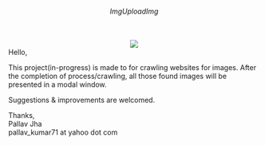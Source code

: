 <div align="center">
  <h6>ImgUploadImg</h6><br/>
  <img src="http://s28.postimg.org/8fmfjney5/brand2.png"/><br/>
</div>
Hello,
<p>This project(in-progress) is made to for crawling websites for images. After the completion of process/crawling, all those found images will be presented in a modal window.</p>
<p>Suggestions & improvements are welcomed.</p>

Thanks,<br/>
Pallav Jha<br/>
pallav_kumar71 at yahoo dot com
